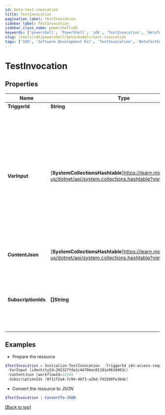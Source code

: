 ```yaml
---
id: beta-test-invocation
title: TestInvocation
pagination_label: TestInvocation
sidebar_label: TestInvocation
sidebar_class_name: powershellsdk
keywords: ['powershell', 'PowerShell', 'sdk', 'TestInvocation', 'BetaTestInvocation'] 
slug: /tools/sdk/powershell/beta/models/test-invocation
tags: ['SDK', 'Software Development Kit', 'TestInvocation', 'BetaTestInvocation']
---
```



# TestInvocation

## Properties

Name | Type | Description | Notes
------------ | ------------- | ------------- | -------------
**TriggerId** | **String** | Trigger ID | [required]
**VarInput** | [**SystemCollectionsHashtable**]https://learn.microsoft.com/en-us/dotnet/api/system.collections.hashtable?view=net-9.0 | Mock input to use for test invocation.  This must adhere to the input schema defined in the trigger being invoked.  If this property is omitted, then the default trigger sample payload will be sent. | [optional] 
**ContentJson** | [**SystemCollectionsHashtable**]https://learn.microsoft.com/en-us/dotnet/api/system.collections.hashtable?view=net-9.0 | JSON map of invocation metadata. | [required]
**SubscriptionIds** | **[]String** | Only send the test event to the subscription IDs listed.  If omitted, the test event will be sent to all subscribers. | [optional] 

## Examples

- Prepare the resource
```powershell
$TestInvocation = Initialize-TestInvocation  -TriggerId idn:access-request-post-approval `
 -VarInput {identityId=201327fda1c44704ac01181e963d463c} `
 -ContentJson {workflowId=1234} `
 -SubscriptionIds [0f11f2a4-7c94-4bf3-a2bd-742580fe3bde]
```

- Convert the resource to JSON
```powershell
$TestInvocation | ConvertTo-JSON
```


[[Back to top]](#) 

